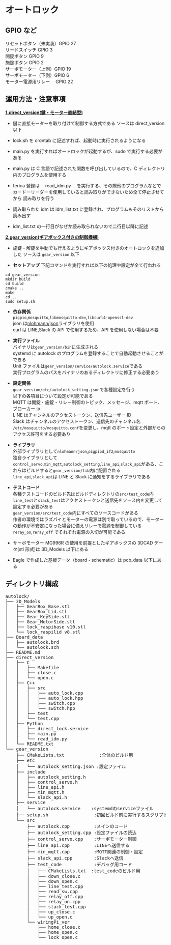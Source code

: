 # オートロック

## GPIO など

リセットボタン（未実装）GPIO 27  
リードスイッチ GPIO 3  
開錠ボタン GPIO 9  
施錠ボタン GPIO 2  
サーボモーター（上側）GPIO 19  
サーボモーター（下側）GPIO 6  
モーター電源用リレー　 GPIO 22

## 運用方法・注意事項

<ins>**1.direct_version(鍵・モーター直結型)**</ins>

- 鍵に直接モーターを取り付けて制御する方式である
  ソースは direct_version 以下

- lock.sh を crontab に記述すれば、起動時に実行されるようになる

- main.py を実行すればオートロックが起動するが、sudo で実行する必要がある

- main.py は C 言語で記述された関数を呼び出しているので、C ディレクトリ内のプログラムを使用する

- ferica 登録は　 read_idm.py 　を実行する、その際他のプログラムなどで
  カードーリーダーを使用していると読み取りができないため全て停止させてから
  読み取りを行う

- 読み取られた idm は idm_list.txt に登録され、プログラムもそのリストから読み出す

- idm_list.txt の一行目がなぜか読み取られないので二行目以降に記述

<ins>**2.gear_version(ギアボックス付きの制御機構)**</ins>

- 施錠・解錠を手動でも行えるようにギアボックス付きのオートロックを追加した
  ソースは `gear_version` 以下

- **セットアップ**
  下記コマンドを実行すれば以下の処理や設定が全て行われる

```
cd gear_version
mkdir build
cd build
cmake ..
make
cd ..
sudo setup.sh
```

- **依存関係**  
  `pigpio`,`mosquitto`,`libmosquitto-dev`,`libcurl4-openssl-dev`  
  json は[nlohmann/json](https://github.com/nlohmann/json)ライブラリを使用  
  curl は LINE,Slack の API で使用するため、API を使用しない場合は不要

- **実行ファイル**  
  バイナリは`gear_version/bin`に生成される  
  systemd に autolock のプログラムを登録することで自動起動させることができる  
  Unit ファイルは`gear_version/service/autolock.service`である  
  実行プログラムのパスをバイナリのあるディレクトリに修正する必要あり

- **設定関係**  
  `gear_version/etc/autolock_setting.json`で各種設定を行う  
  以下の各項目について設定が可能である  
  MQTT は開錠・施錠・リレー制御のトピック、メッセージ、mqtt ポート、ブローカー ip  
  LINE はチャンネルのアクセストークン、送信先ユーザー ID  
  Slack はチャンネルのアクセストークン、送信先のチャンネル名  
  `/etc/mosquitto/mosquitto.conf`を変更し、mqtt のポート設定と外部からのアクセス許可をする必要あり

- **ライブラリ**  
  外部ライブラリとして`nlohmann/json`,`pigpiod_if2`,`mosquitto`  
  独自ライブラリとして`control_servo`,`min_mqtt`,`autolock_setting`,`line_api`,`slack_api`がある、これらはビルドすると`gear_version/lib`内に配置される  
  `line_api`,`slack_api`は LINE と Slack に通知をするライブラリである

- **テストコード**  
  各種テストコードのビルド先はビルドディレクトリの`src/test_code`内  
  `line_test`と`slack_test`はアクセストークンと送信先をソース内を変更して設定する必要がある  
  `gear_version/src/test_code`内にすべてのソースコードがある  
  作者の環境ではラズパイとモーターの電源は別で取っているので、モーターの動作が不安定になった場合に備えリレーで電源を制御している  
  `reray_on`,`reray_off` でそれぞれ電源の入切が可能である

- サーボモーター MG996R の使用を前提としたギアボックスの 3DCAD データ(stl 形式)は 3D_Models 以下にある

- Eagle で作成した基板データ（board・schematic）は pcb_data 以下にある

## ディレクトリ構成

<pre>
autolock/
├── 3D_Models
│   ├── GearBox_Base.stl
│   ├── GearBox_Lid.stl
│   ├── Gear_KeySide.stl
│   ├── Gear_MotorSide.stl
│   ├── lock_raspibase v10.stl
│   └── lock_raspilid v8.stl
├── Board_data
│   ├── autolock.brd
│   └── autolock.sch
├── README.md
├── direct_version
│   ├── C
│   │   ├── Makefile
│   │   ├── close.c
│   │   └── open.c
│   ├── C++
│   │   ├── src
│   │   │   ├── auto_lock.cpp
│   │   │   ├── auto_lock.hpp
│   │   │   ├── switch.cpp
│   │   │   └── switch.hpp
│   │   ├── test
│   │   └── test.cpp
│   ├── Python
│   │   ├── direct_lock.service
│   │   ├── main.py
│   │   └── read_idm.py
│   └── README.txt
└── gear_version
    ├── CMakeLists.txt             :全体のビルド用
    ├── etc
    │   └── autolock_setting.json :設定ファイル
    ├── include                 
    │   ├── autolock_setting.h
    │   ├── control_servo.h
    │   ├── line_api.h
    │   ├── min_mqtt.h
    │   └── slack_api.h
    ├── service
    │   └── autolock.service    :systemdのserviceファイル
    ├── setup.sh                 :初回ビルド前に実行するスクリプト
    └── src
        ├── autolock.cpp         :メインのコード
        ├── autolock_setting.cpp :設定ファイルの読込
        ├── control_servo.cpp    :サーボモーター制御
        ├── line_api.cpp         :LINEへ送信する
        ├── min_mqtt.cpp         :MQTT関連の制御・設定
        ├── slack_api.cpp        :Slackへ送信
        ├── test_code            :デバッグ用コード
        │   ├── CMakeLists.txt  :test_codeのビルド用
        │   ├── down_close.c
        │   ├── down_open.c
        │   ├── line_test.cpp
        │   ├── read_sw.cpp
        │   ├── relay_off.cpp
        │   ├── relay_on.cpp
        │   ├── slack_test.cpp
        │   ├── up_close.c
        │   └── up_open.c
        └── wiringPi_ver
            ├── home_close.c
            ├── home_open.c
            └── lock_open.c
</pre>
